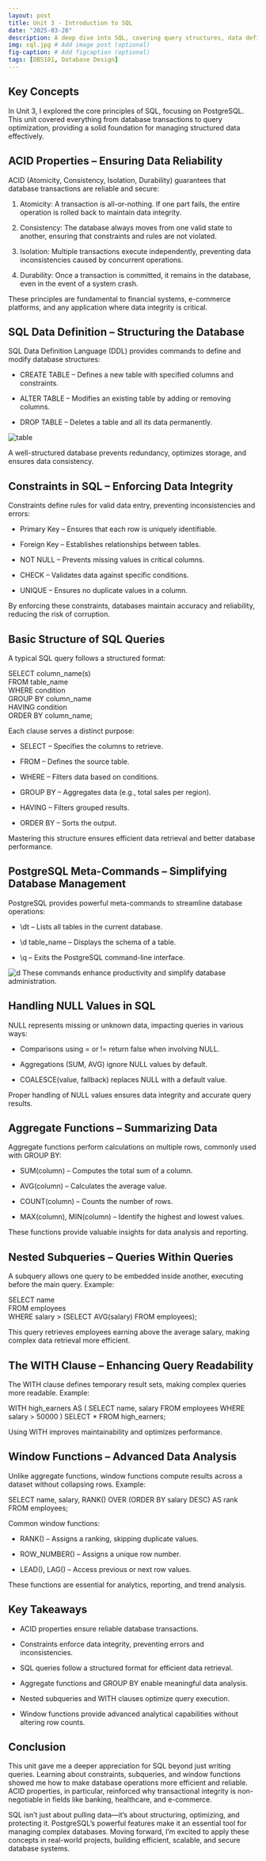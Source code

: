 ```yaml
---
layout: post
title: Unit 3 - Introduction to SQL
date: "2025-03-28"
description: A deep dive into SQL, covering query structures, data definition, set operations, aggregate functions, and database modifications.
img: sql.jpg # Add image post (optional)
fig-caption: # Add figcaption (optional)
tags: [DBS101, Database Design]
---
```


## Key Concepts
In Unit 3, I explored the core principles of SQL, focusing on PostgreSQL. This unit covered everything from database transactions to query optimization, providing a solid foundation for managing structured data effectively.

## ACID Properties – Ensuring Data Reliability
ACID (Atomicity, Consistency, Isolation, Durability) guarantees that database transactions are reliable and secure:

1. Atomicity: A transaction is all-or-nothing. If one part fails, the entire operation is rolled back to maintain data integrity.

2. Consistency: The database always moves from one valid state to another, ensuring that constraints and rules are not violated.

3. Isolation: Multiple transactions execute independently, preventing data inconsistencies caused by concurrent operations.

4. Durability: Once a transaction is committed, it remains in the database, even in the event of a system crash.

These principles are fundamental to financial systems, e-commerce platforms, and any application where data integrity is critical.

## SQL Data Definition – Structuring the Database
SQL Data Definition Language (DDL) provides commands to define and modify database structures:

* CREATE TABLE – Defines a new table with specified columns and constraints.

* ALTER TABLE – Modifies an existing table by adding or removing columns.

* DROP TABLE – Deletes a table and all its data permanently.

![table](/assets/img/create-table.png)

A well-structured database prevents redundancy, optimizes storage, and ensures data consistency.

## Constraints in SQL – Enforcing Data Integrity
Constraints define rules for valid data entry, preventing inconsistencies and errors:

* Primary Key – Ensures that each row is uniquely identifiable.

* Foreign Key – Establishes relationships between tables.

* NOT NULL – Prevents missing values in critical columns.

* CHECK – Validates data against specific conditions.

* UNIQUE – Ensures no duplicate values in a column.

By enforcing these constraints, databases maintain accuracy and reliability, reducing the risk of corruption.

## Basic Structure of SQL Queries
A typical SQL query follows a structured format:

SELECT column_name(s)  
FROM table_name  
WHERE condition  
GROUP BY column_name  
HAVING condition  
ORDER BY column_name;

Each clause serves a distinct purpose:

* SELECT – Specifies the columns to retrieve.

* FROM – Defines the source table.

* WHERE – Filters data based on conditions.

* GROUP BY – Aggregates data (e.g., total sales per region).

* HAVING – Filters grouped results.

* ORDER BY – Sorts the output.

Mastering this structure ensures efficient data retrieval and better database performance.

## PostgreSQL Meta-Commands – Simplifying Database Management
PostgreSQL provides powerful meta-commands to streamline database operations:

* \dt – Lists all tables in the current database.

* \d table_name – Displays the schema of a table.

* \q – Exits the PostgreSQL command-line interface.

![d](/assets/img/d.png)
These commands enhance productivity and simplify database administration.

## Handling NULL Values in SQL
NULL represents missing or unknown data, impacting queries in various ways:

* Comparisons using = or != return false when involving NULL.

* Aggregations (SUM, AVG) ignore NULL values by default.

* COALESCE(value, fallback) replaces NULL with a default value.

Proper handling of NULL values ensures data integrity and accurate query results.

## Aggregate Functions – Summarizing Data
Aggregate functions perform calculations on multiple rows, commonly used with GROUP BY:

* SUM(column) – Computes the total sum of a column.

* AVG(column) – Calculates the average value.

* COUNT(column) – Counts the number of rows.

* MAX(column), MIN(column) – Identify the highest and lowest values.

These functions provide valuable insights for data analysis and reporting.

## Nested Subqueries – Queries Within Queries
A subquery allows one query to be embedded inside another, executing before the main query.
Example:

SELECT name  
FROM employees  
WHERE salary > (SELECT AVG(salary) FROM employees);

This query retrieves employees earning above the average salary, making complex data retrieval more efficient.

## The WITH Clause – Enhancing Query Readability
The WITH clause defines temporary result sets, making complex queries more readable. Example:

WITH high_earners AS (
  SELECT name, salary FROM employees WHERE salary > 50000
)
SELECT * FROM high_earners;

Using WITH improves maintainability and optimizes performance.

## Window Functions – Advanced Data Analysis
Unlike aggregate functions, window functions compute results across a dataset without collapsing rows. Example:

SELECT name, salary, RANK() OVER (ORDER BY salary DESC) AS rank  
FROM employees;

Common window functions:

* RANK() – Assigns a ranking, skipping duplicate values.

* ROW_NUMBER() – Assigns a unique row number.

* LEAD(), LAG() – Access previous or next row values.

These functions are essential for analytics, reporting, and trend analysis.

## Key Takeaways
* ACID properties ensure reliable database transactions.

* Constraints enforce data integrity, preventing errors and inconsistencies.

* SQL queries follow a structured format for efficient data retrieval.

* Aggregate functions and GROUP BY enable meaningful data analysis.

* Nested subqueries and WITH clauses optimize query execution.

* Window functions provide advanced analytical capabilities without altering row counts.

## Conclusion
This unit gave me a deeper appreciation for SQL beyond just writing queries. Learning about constraints, subqueries, and window functions showed me how to make database operations more efficient and reliable. ACID properties, in particular, reinforced why transactional integrity is non-negotiable in fields like banking, healthcare, and e-commerce.

SQL isn’t just about pulling data—it’s about structuring, optimizing, and protecting it. PostgreSQL’s powerful features make it an essential tool for managing complex databases. Moving forward, I’m excited to apply these concepts in real-world projects, building efficient, scalable, and secure database systems.